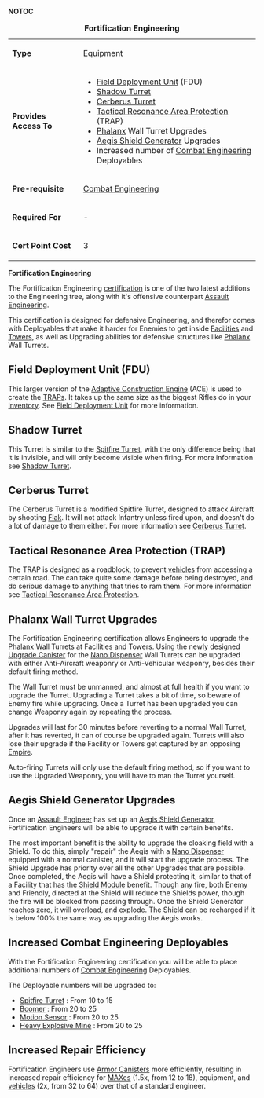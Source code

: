**NOTOC**

<table>
<caption><strong>Fortification Engineering</strong></caption>
<tbody>
<tr class="odd">
<td><p><strong>Type</strong></p></td>
<td><p>Equipment</p></td>
</tr>
<tr class="even">
<td><p><strong>Provides Access To</strong></p></td>
<td><ul>
<li><a href="Field_Deployment_Unit.md" title="wikilink">Field Deployment Unit</a> (FDU)</li>
<li><a href="Shadow_Turret.md" title="wikilink">Shadow Turret</a></li>
<li><a href="Cerberus_Turret.md" title="wikilink">Cerberus Turret</a></li>
<li><a href="Tactical_Resonance_Area_Protection.md" title="wikilink">Tactical Resonance Area Protection</a> (TRAP)</li>
<li><a href="Phalanx.md" title="wikilink">Phalanx</a> Wall Turret Upgrades</li>
<li><a href="Aegis_Shield_Generator.md" title="wikilink">Aegis Shield Generator</a> Upgrades</li>
<li>Increased number of <a href="Combat_Engineering.md" title="wikilink">Combat Engineering</a> Deployables</li>
</ul></td>
</tr>
<tr class="odd">
<td><p><strong>Pre-requisite</strong></p></td>
<td><p><a href="Combat_Engineering.md" title="wikilink">Combat Engineering</a></p></td>
</tr>
<tr class="even">
<td><p><strong>Required For</strong></p></td>
<td><p>-</p></td>
</tr>
<tr class="odd">
<td><p><strong>Cert Point Cost</strong></p></td>
<td><p>3</p></td>
</tr>
</tbody>
</table>

**Fortification Engineering**

The Fortification Engineering [certification](Certification.md) is one of the
two latest additions to the Engineering tree, along with it's offensive
counterpart [Assault Engineering](Assault_Engineering.md).

This certification is designed for defensive Engineering, and therefor comes
with Deployables that make it harder for Enemies to get inside
[Facilities](../locations/Facilities.md) and [Towers](../locations/Towers.md),
as well as Upgrading abilities for defensive structures like
[Phalanx](../items/Phalanx.md) Wall Turrets.

## Field Deployment Unit (FDU)

This larger version of the
[Adaptive Construction Engine](../weapons/Adaptive_Construction_Engine.md) (ACE)
is used to create the [TRAPs](../weapons/Tactical_Resonance_Area_Protection.md).
It takes up the same size as the biggest Rifles do in your
[inventory](../terminology/Inventory.md). See
[Field Deployment Unit](../weapons/Field_Deployment_Unit.md) for more
information.

## Shadow Turret

This Turret is similar to the [Spitfire Turret](#Spitfire), with the only
difference being that it is invisible, and will only become visible when firing.
For more information see [Shadow Turret](../weapons/Shadow_Turret.md).

## Cerberus Turret

The Cerberus Turret is a modified Spitfire Turret, designed to attack Aircraft
by shooting [Flak](../weapons/Flak.md). It will not attack Infantry unless fired
upon, and doesn't do a lot of damage to them either. For more information see
[Cerberus Turret](../weapons/Cerberus_Turret.md).

## Tactical Resonance Area Protection (TRAP)

The TRAP is designed as a roadblock, to prevent
[vehicles](../vehicles/Vehicle.md) from accessing a certain road. The can take
quite some damage before being destroyed, and do serious damage to anything that
tries to ram them. For more information see
[Tactical Resonance Area Protection](../weapons/Tactical_Resonance_Area_Protection.md).

## Phalanx Wall Turret Upgrades

The Fortification Engineering certification allows Engineers to upgrade the
[Phalanx](../items/Phalanx.md) Wall Turrets at Facilities and Towers. Using the
newly designed [Upgrade Canister](../items/Upgrade_Canister.md) for the
[Nano Dispenser](../weapons/Nano_Dispenser.md) Wall Turrets can be upgraded with
either Anti-Aircraft weaponry or Anti-Vehicular weaponry, besides their default
firing method.

The Wall Turret must be unmanned, and almost at full health if you want to
upgrade the Turret. Upgrading a Turret takes a bit of time, so beware of Enemy
fire while upgrading. Once a Turret has been upgraded you can change Weaponry
again by repeating the process.

Upgrades will last for 30 minutes before reverting to a normal Wall Turret,
after it has reverted, it can of course be upgraded again. Turrets will also
lose their upgrade if the Facility or Towers get captured by an opposing
[Empire](../terminology/Empire.md).

Auto-firing Turrets will only use the default firing method, so if you want to
use the Upgraded Weaponry, you will have to man the Turret yourself.

## Aegis Shield Generator Upgrades

Once an [Assault Engineer](Assault_Engineering.md) has set up an
[Aegis Shield Generator](../weapons/Aegis_Shield_Generator.md), Fortification
Engineers will be able to upgrade it with certain benefits.

The most important benefit is the ability to upgrade the cloaking field with a
Shield. To do this, simply "repair" the Aegis with a
[Nano Dispenser](../weapons/Nano_Dispenser.md) equipped with a normal canister,
and it will start the upgrade process. The Shield Upgrade has priority over all
the other Upgrades that are possible. Once completed, the Aegis will have a
Shield protecting it, similar to that of a Facility that has the
[Shield Module](../items/Shield_Module.md) benefit. Though any fire, both Enemy
and Friendly, directed at the Shield will reduce the Shields power, though the
fire will be blocked from passing through. Once the Shield Generator reaches
zero, it will overload, and explode. The Shield can be recharged if it is below
100% the same way as upgrading the Aegis works.

## Increased Combat Engineering Deployables

With the Fortification Engineering certification you will be able to place
additional numbers of [Combat Engineering](Combat_Engineering.md) Deployables.

The Deployable numbers will be upgraded to:

- [Spitfire Turret](#Spitfire) : From 10 to 15
- [Boomer](#Boomer) : From 20 to 25
- [Motion Sensor](../weapons/Adaptive_Construction_Engine.md#motion-sensor-alarm)
  : From 20 to 25
- [Heavy Explosive Mine](#HEMine) : From 20 to 25

## Increased Repair Efficiency

Fortification Engineers use [Armor Canisters](../items/Armor_Canister.md) more
efficiently, resulting in increased repair efficiency for
[MAXes](../armor/Mechanized_Assault_Exo-Suit.md) (1.5x, from 12 to 18),
equipment, and [vehicles](../vehicles/Vehicle.md) (2x, from 32 to 64) over that
of a standard engineer.
